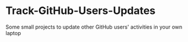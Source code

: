 # Track-GitHub-Users-Updates
Some small projects to update other GitHub users' activities in your own laptop
